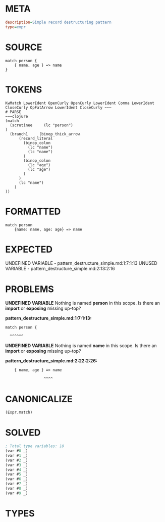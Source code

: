 # META
~~~ini
description=Simple record destructuring pattern
type=expr
~~~
# SOURCE
~~~roc
match person {
    { name, age } => name
}
~~~
# TOKENS
~~~text
KwMatch LowerIdent OpenCurly OpenCurly LowerIdent Comma LowerIdent CloseCurly OpFatArrow LowerIdent CloseCurly ~~~
# PARSE
~~~clojure
(match
  (scrutinee     (lc "person")
)
  (branch1     (binop_thick_arrow
      (record_literal
        (binop_colon
          (lc "name")
          (lc "name")
        )
        (binop_colon
          (lc "age")
          (lc "age")
        )
      )
      (lc "name")
    )
))
~~~
# FORMATTED
~~~roc
match person
	{name: name, age: age} => name
~~~
# EXPECTED
UNDEFINED VARIABLE - pattern_destructure_simple.md:1:7:1:13
UNUSED VARIABLE - pattern_destructure_simple.md:2:13:2:16
# PROBLEMS
**UNDEFINED VARIABLE**
Nothing is named **person** in this scope.
Is there an **import** or **exposing** missing up-top?

**pattern_destructure_simple.md:1:7:1:13:**
```roc
match person {
```
      ^^^^^^


**UNDEFINED VARIABLE**
Nothing is named **name** in this scope.
Is there an **import** or **exposing** missing up-top?

**pattern_destructure_simple.md:2:22:2:26:**
```roc
    { name, age } => name
```
                     ^^^^


# CANONICALIZE
~~~clojure
(Expr.match)
~~~
# SOLVED
~~~clojure
; Total type variables: 10
(var #0 _)
(var #1 _)
(var #2 _)
(var #3 _)
(var #4 _)
(var #5 _)
(var #6 _)
(var #7 _)
(var #8 _)
(var #9 _)
~~~
# TYPES
~~~roc
~~~
